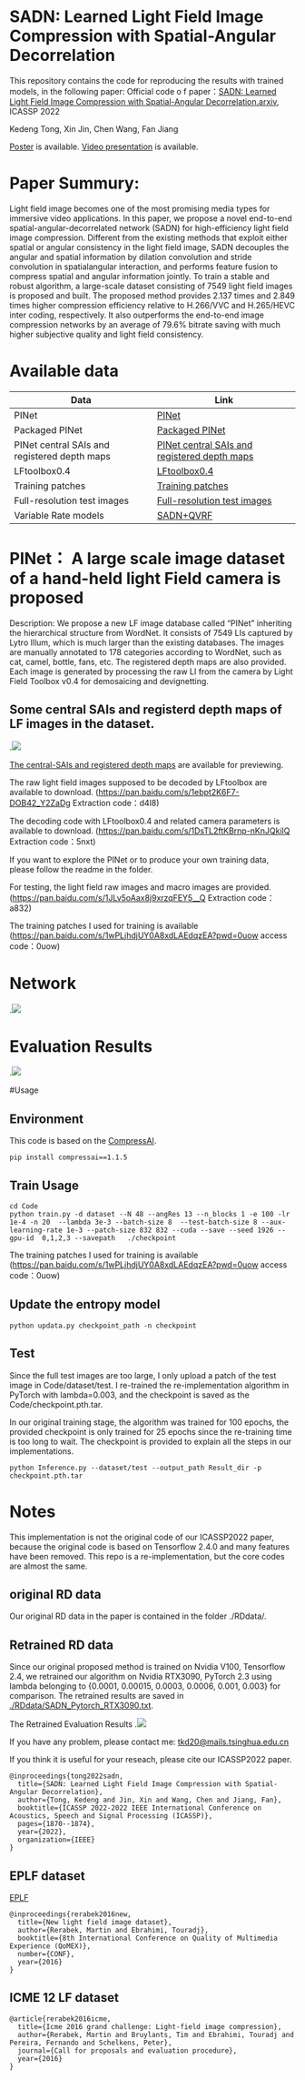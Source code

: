 # SADN: Learned Light Field Image Compression with Spatial-Angular Decorrelation 
  This repository contains the code for reproducing the results with trained models, in the following paper:
  Official code o f paper：[SADN: Learned Light Field Image Compression with Spatial-Angular Decorrelation.arxiv](https://arxiv.org/abs/2202.10837), ICASSP 2022
  
Kedeng Tong, Xin Jin, Chen Wang, Fan Jiang 

[Poster](https://drive.google.com/file/d/1HCDC7KsgLDEpkr0ZjK7UcliMVnwWK5v0/view?usp=sharing) is available.
[Video presentation](https://drive.google.com/file/d/18-lm0xE4gofmfLGLOyv5mW2XAPV87WaQ/view?usp=sharing) is available.

# Paper Summury:
Light field image becomes one of the most promising media types for immersive video applications. In this paper, we propose a novel end-to-end spatial-angular-decorrelated network (SADN) for high-efficiency light field image compression. Different from the existing methods that exploit either spatial or angular consistency in the light field image, SADN decouples the angular and spatial information by dilation convolution and stride convolution in spatialangular interaction, and performs feature fusion to compress spatial and angular information jointly. To train a stable and robust algorithm, a large-scale dataset consisting of 7549 light field images is proposed and built. The proposed method provides 2.137 times and 2.849 times higher compression efficiency relative to H.266/VVC and H.265/HEVC inter coding, respectively. It also outperforms the end-to-end image compression networks by an average of 79.6% bitrate saving with much higher subjective quality and light field consistency. 

# Available data
 Data |  Link                                                                                              |
| ----|---------------------------------------------------------------------------------------------------|
| PINet | [PINet](https://pan.baidu.com/s/1RqEZFrR1Kt4BFCd1hX6iSA?pwd=12t5)    |
| Packaged PINet | [Packaged PINet]()    |
| PINet central SAIs and registered depth maps| [PINet central SAIs and registered depth maps](https://pan.baidu.com/s/1gIf1liNR47PtdDyUbrexHQ?pwd=mcr6)     |
| LFtoolbox0.4 | [LFtoolbox0.4](https://pan.baidu.com/s/1HdzENydi1WKvJ0jL6wS2TA?pwd=v0xj) |
| Training patches | [Training patches](https://pan.baidu.com/s/1wPLjhdjUY0A8xdLAEdqzEA?pwd=0uow)    |
| Full-resolution test images | [Full-resolution test images](https://pan.baidu.com/s/14LdMV7ybwEiSauR4DlfiQA?pwd=gf66) |
| Variable Rate models   | [SADN+QVRF](https://github.com/VincentChandelier/SADN-QVRF)|

# PINet： A large scale image dataset of a hand-held light Field camera is proposed
Description: We propose a new LF image database called “PINet” inheriting the hierarchical structure from WordNet. It 
consists of 7549 LIs captured by Lytro Illum, which is much larger than the existing databases. The images are manually annotated to 178 categories according to WordNet, such as cat, camel, bottle, fans, etc. The registered depth maps are also provided. Each image is generated by processing the raw LI from the camera by Light Field Toolbox v0.4 for demosaicing and devignetting. 

## Some central SAIs and registerd depth maps of LF images in the dataset. 

.![](https://github.com/VincentChandelier/SADN/blob/main/PINet/PINet.png)

[The central-SAIs and registered depth maps](https://cloud.tsinghua.edu.cn/d/d47ad68552ec408eac94/  ) are available for previewing.

The raw light field images supposed to be decoded by LFtoolbox are available to download. (https://pan.baidu.com/s/1ebpt2K6F7-DOB42_Y2ZaDg Extraction code：d4l8)

The decoding code with LFtoolbox0.4 and related camera parameters is available to download. (https://pan.baidu.com/s/1DsTL2ftKBrnp-nKnJQkilQ  Extraction code：5nxt)

If you want to explore the PINet or to produce your own training data, please follow the readme in the folder. 

For testing, the light field raw images and macro images are provided. (https://pan.baidu.com/s/1JLv5oAax8j9xrzqFEY5__Q 
Extraction code：a832)

The training patches I used for training is available (https://pan.baidu.com/s/1wPLjhdjUY0A8xdLAEdqzEA?pwd=0uow access code：0uow)

# Network
.![](https://github.com/VincentChandelier/SADN/blob/main/RDdata/Network.png)

# Evaluation Results
.![](https://github.com/VincentChandelier/SADN/blob/main/RDdata/RD.png)

#Usage

## Environment
   This code is based on the [CompressAI](https://github.com/InterDigitalInc/CompressAI).
   ```
   pip install compressai==1.1.5
   ```
## Train Usage
   ```
   cd Code
   python train.py -d dataset --N 48 --angRes 13 --n_blocks 1 -e 100 -lr 1e-4 -n 20  --lambda 3e-3 --batch-size 8  --test-batch-size 8 --aux-learning-rate 1e-3 --patch-size 832 832 --cuda --save --seed 1926 --gpu-id  0,1,2,3 --savepath   ./checkpoint
   ```
   The training patches I used for training is available (https://pan.baidu.com/s/1wPLjhdjUY0A8xdLAEdqzEA?pwd=0uow access code：0uow)

## Update the entropy model
```
python updata.py checkpoint_path -n checkpoint
```
## Test 
Since the full test images are too large, I only upload a patch of the test image in Code/dataset/test. I re-trained the re-implementation algorithm in PyTorch with lambda=0.003, and the checkpoint is saved as the Code/checkpoint.pth.tar. 

In our original training stage, the algorithm was trained for 100 epochs, the provided checkpoint is only trained for 25 epochs since the re-training time is too long to wait. The checkpoint is provided to explain all the steps in our implementations.
```
python Inference.py --dataset/test --output_path Result_dir -p checkpoint.pth.tar
```

# Notes
This implementation is not the original code of our ICASSP2022 paper, because the original code is based on Tensorflow 2.4.0 and many features have been removed. This repo is a re-implementation, but the core codes are almost the same. 
## original RD data
Our original RD data in the paper is contained in the folder ./RDdata/.
## Retrained RD data
Since our original proposed method is trained on Nvidia V100, Tensorflow 2.4, we retrained our algorithm on Nvidia RTX3090, PyTorch 2.3 using lambda belonging to {0.0001, 0.00015, 0.0003, 0.0006, 0.001, 0.003} for comparison.
The retrained results are saved in [./RDdata/SADN_Pytorch_RTX3090.txt](https://github.com/VincentChandelier/SADN/blob/main/RDdata/SADN_Pytorch_RTX3090.txt).

The Retrained Evaluation Results
.![](https://github.com/VincentChandelier/SADN/blob/main/RDdata/RTX3090_Result.png)

If you have any problem, please contact me: tkd20@mails.tsinghua.edu.cn

If you think it is useful for your reseach, please cite our ICASSP2022 paper. 
```
@inproceedings{tong2022sadn,
  title={SADN: Learned Light Field Image Compression with Spatial-Angular Decorrelation},
  author={Tong, Kedeng and Jin, Xin and Wang, Chen and Jiang, Fan},
  booktitle={ICASSP 2022-2022 IEEE International Conference on Acoustics, Speech and Signal Processing (ICASSP)},
  pages={1870--1874},
  year={2022},
  organization={IEEE}
}
```

## EPLF dataset
[EPLF](https://www.epfl.ch/labs/mmspg/downloads/epfl-light-field-image-dataset/)
```
@inproceedings{rerabek2016new,
  title={New light field image dataset},
  author={Rerabek, Martin and Ebrahimi, Touradj},
  booktitle={8th International Conference on Quality of Multimedia Experience (QoMEX)},
  number={CONF},
  year={2016}
}
```
## ICME 12 LF dataset
```
@article{rerabek2016icme,
  title={Icme 2016 grand challenge: Light-field image compression},
  author={Rerabek, Martin and Bruylants, Tim and Ebrahimi, Touradj and Pereira, Fernando and Schelkens, Peter},
  journal={Call for proposals and evaluation procedure},
  year={2016}
}
```
